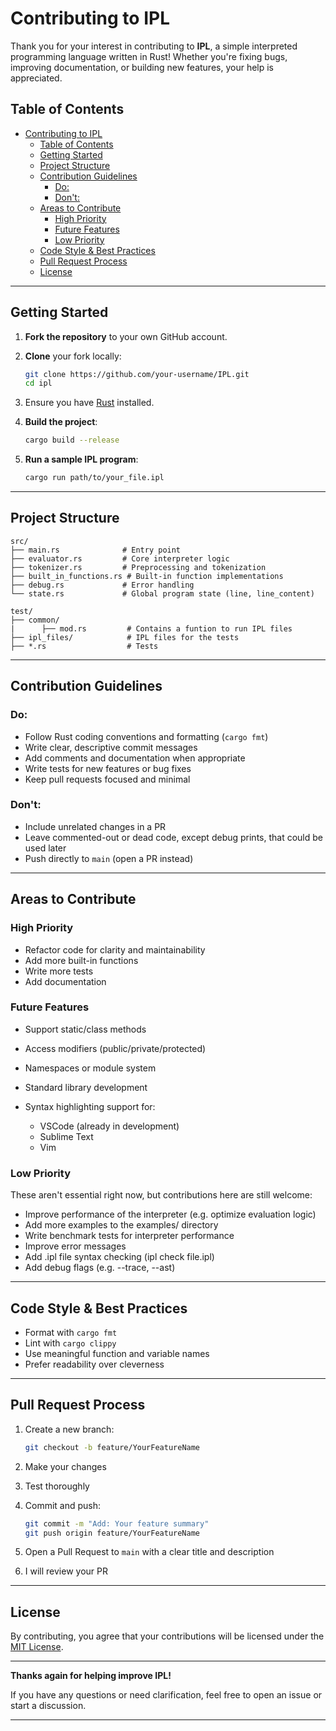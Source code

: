 # Contributing to IPL

Thank you for your interest in contributing to **IPL**, a simple interpreted programming language written in Rust! Whether you're fixing bugs, improving documentation, or building new features, your help is appreciated.

## Table of Contents

- [Contributing to IPL](#contributing-to-ipl)
  - [Table of Contents](#table-of-contents)
  - [Getting Started](#getting-started)
  - [Project Structure](#project-structure)
  - [Contribution Guidelines](#contribution-guidelines)
    - [Do:](#do)
    - [Don't:](#dont)
  - [Areas to Contribute](#areas-to-contribute)
    - [High Priority](#high-priority)
    - [Future Features](#future-features)
    - [Low Priority](#low-priority)
  - [Code Style \& Best Practices](#code-style--best-practices)
  - [Pull Request Process](#pull-request-process)
  - [License](#license)

---

## Getting Started

1. **Fork the repository** to your own GitHub account.

2. **Clone** your fork locally:

   ```sh
   git clone https://github.com/your-username/IPL.git
   cd ipl
   ```

3. Ensure you have [Rust](https://www.rust-lang.org/tools/install) installed.

4. **Build the project**:

   ```sh
   cargo build --release
   ```

5. **Run a sample IPL program**:

   ```sh
   cargo run path/to/your_file.ipl
   ```

---

## Project Structure

```
src/
├── main.rs              # Entry point
├── evaluator.rs         # Core interpreter logic
├── tokenizer.rs         # Preprocessing and tokenization
├── built_in_functions.rs # Built-in function implementations
├── debug.rs             # Error handling
└── state.rs             # Global program state (line, line_content)

test/
├── common/
|      ├── mod.rs         # Contains a funtion to run IPL files
├── ipl_files/            # IPL files for the tests
├── *.rs                  # Tests
```

---

## Contribution Guidelines

### Do:

* Follow Rust coding conventions and formatting (`cargo fmt`)
* Write clear, descriptive commit messages
* Add comments and documentation when appropriate
* Write tests for new features or bug fixes
* Keep pull requests focused and minimal

### Don't:

* Include unrelated changes in a PR
* Leave commented-out or dead code, except debug prints, that could be used later
* Push directly to `main` (open a PR instead)

---

## Areas to Contribute

### High Priority

* Refactor code for clarity and maintainability
* Add more built-in functions
* Write more tests
* Add documentation

### Future Features

* Support static/class methods
* Access modifiers (public/private/protected)
* Namespaces or module system
* Standard library development
* Syntax highlighting support for:

  * VSCode (already in development)
  * Sublime Text
  * Vim

### Low Priority

These aren't essential right now, but contributions here are still welcome:

* Improve performance of the interpreter (e.g. optimize evaluation logic)
* Add more examples to the examples/ directory
* Write benchmark tests for interpreter performance
* Improve error messages
* Add .ipl file syntax checking (ipl check file.ipl)
* Add debug flags (e.g. --trace, --ast)

---

## Code Style & Best Practices

* Format with `cargo fmt`
* Lint with `cargo clippy`
* Use meaningful function and variable names
* Prefer readability over cleverness

---

## Pull Request Process

1. Create a new branch:

   ```sh
   git checkout -b feature/YourFeatureName
   ```

2. Make your changes

3. Test thoroughly

4. Commit and push:

   ```sh
   git commit -m "Add: Your feature summary"
   git push origin feature/YourFeatureName
   ```

5. Open a Pull Request to `main` with a clear title and description

6. I will review your PR

---

## License

By contributing, you agree that your contributions will be licensed under the [MIT License](LICENSE).

---

**Thanks again for helping improve IPL!**

If you have any questions or need clarification, feel free to open an issue or start a discussion.

---
